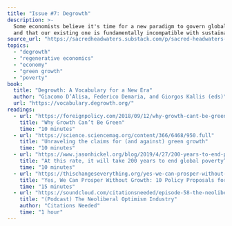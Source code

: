 ```yaml
---
title: "Issue #7: Degrowth"
description: >-
  Some economists believe it's time for a new paradigm to govern global progress --
  and that our existing one is fundamentally incompatible with sustainability.
source_url: "https://sacredheadwaters.substack.com/p/sacred-headwaters-7-degrowth"
topics:
  - "degrowth"
  - "regenerative economics"
  - "economy"
  - "green growth"
  - "poverty"
book:
  title: "Degrowth: A Vocabulary for a New Era"
  author: "Giacomo D’Alisa, Federico Demaria, and Giorgos Kallis (eds)"
  url: "https://vocabulary.degrowth.org/"
readings:
  - url: "https://foreignpolicy.com/2018/09/12/why-growth-cant-be-green/"
    title: "Why Growth Can’t Be Green"
    time: "10 minutes"
  - url: "https://science.sciencemag.org/content/366/6468/950.full"
    title: "Unraveling the claims for (and against) green growth"
    time: "10 minutes"
  - url: "https://www.jasonhickel.org/blog/2019/4/27/200-years-to-end-poverty"
    title: "At this rate, it will take 200 years to end global poverty”"
    time: "10 minutes"
  - url: "https://thischangeseverything.org/yes-we-can-prosper-without-growth-10-policy-proposals-for-the-new-left/"
    title: "Yes, We Can Prosper Without Growth: 10 Policy Proposals for the New Left"
    time: "15 minutes"
  - url: "https://soundcloud.com/citationsneeded/episode-58-the-neoliberal-optimism-industry"
    title: "(Podcast) The Neoliberal Optimism Industry"
    author: "Citations Needed"
    time: "1 hour"
---
```

